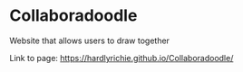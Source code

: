 # Collaboradoodle
Website that allows users to draw together

Link to page: https://hardlyrichie.github.io/Collaboradoodle/
